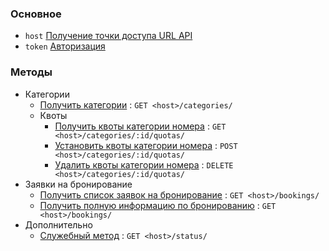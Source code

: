 ### Основное

* `host` [Получение точки доступа URL API](host.md)
* `token` [Авторизация](auth.md)

### Методы

* Категории
  * [Получить категории](api.method/category/get.md) : `GET <host>/categories/`
  * Квоты
    * [Получить квоты категории номера](api.method/category/quota/get.md) : `GET <host>/categories/:id/quotas/`
    * [Установить квоты категории номера](api.method/category/quota/post.md) : `POST <host>/categories/:id/quotas/`
    * [Удалить квоты категории номера](api.method/category/quota/delete.md) : `DELETE <host>/categories/:id/quotas/`
* Заявки на бронирование
  * [Получить список заявок на бронирование](api.method/booking/get.list.md) : `GET <host>/bookings/`
  * [Получить полную информацию по бронированию](api.method/booking/get.one.md) : `GET <host>/bookings/`
* Дополнительно
  * [Служебный метод](api.method/status.md) : `GET <host>/status/`



